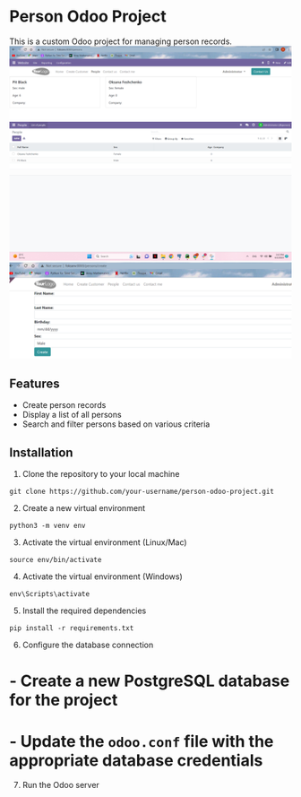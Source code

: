 # Person Odoo Project

This is a custom Odoo project for managing person records.
![img_1.png](img_1.png)
![img.png](img.png)
![img_2.png](img_2.png)
## Features

- Create person records
- Display a list of all persons
- Search and filter persons based on various criteria


## Installation


1. Clone the repository to your local machine
```
git clone https://github.com/your-username/person-odoo-project.git
```

2.  Create a new virtual environment
```
python3 -m venv env
```

3. Activate the virtual environment (Linux/Mac)
```
source env/bin/activate
```

4.  Activate the virtual environment (Windows)
```
env\Scripts\activate
```

5. Install the required dependencies
```
pip install -r requirements.txt
```

6. Configure the database connection
# - Create a new PostgreSQL database for the project
# - Update the `odoo.conf` file with the appropriate database credentials

7. Run the Odoo server

